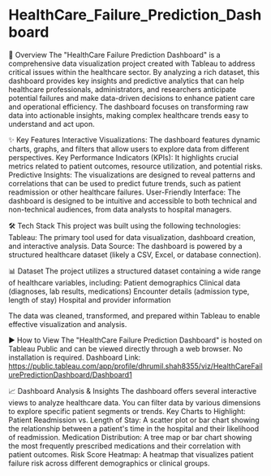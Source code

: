 # HealthCare_Failure_Prediction_Dashboard

🏥 Overview
The "HealthCare Failure Prediction Dashboard" is a comprehensive data visualization project created with Tableau to address critical issues within the healthcare sector. By analyzing a rich dataset, this dashboard provides key insights and predictive analytics that can help healthcare professionals, administrators, and researchers anticipate potential failures and make data-driven decisions to enhance patient care and operational efficiency. The dashboard focuses on transforming raw data into actionable insights, making complex healthcare trends easy to understand and act upon.

✨ Key Features
Interactive Visualizations: The dashboard features dynamic charts, graphs, and filters that allow users to explore data from different perspectives.
Key Performance Indicators (KPIs): It highlights crucial metrics related to patient outcomes, resource utilization, and potential risks.
Predictive Insights: The visualizations are designed to reveal patterns and correlations that can be used to predict future trends, such as patient readmission or other healthcare failures.
User-Friendly Interface: The dashboard is designed to be intuitive and accessible to both technical and non-technical audiences, from data analysts to hospital managers.

🛠️ Tech Stack
This project was built using the following technologies:
Tableau: The primary tool used for data visualization, dashboard creation, and interactive analysis.
Data Source: The dashboard is powered by a structured healthcare dataset (likely a CSV, Excel, or database connection).

📊 Dataset
The project utilizes a structured dataset containing a wide range of healthcare variables, including:
Patient demographics
Clinical data (diagnoses, lab results, medications)
Encounter details (admission type, length of stay)
Hospital and provider information

The data was cleaned, transformed, and prepared within Tableau to enable effective visualization and analysis.

▶️ How to View
The "HealthCare Failure Prediction Dashboard" is hosted on Tableau Public and can be viewed directly through a web browser. No installation is required.
Dashboard Link: https://public.tableau.com/app/profile/dhrumil.shah8355/viz/HealthCareFailurePredictionDashboard/Dashboard1

📈 Dashboard Analysis & Insights
The dashboard offers several interactive views to analyze healthcare data. You can filter data by various dimensions to explore specific patient segments or trends.
Key Charts to Highlight:
Patient Readmission vs. Length of Stay: A scatter plot or bar chart showing the relationship between a patient's time in the hospital and their likelihood of readmission.
Medication Distribution: A tree map or bar chart showing the most frequently prescribed medications and their correlation with patient outcomes.
Risk Score Heatmap: A heatmap that visualizes patient failure risk across different demographics or clinical groups.
